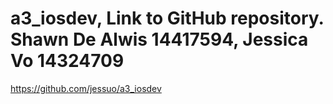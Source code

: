 # a3_iosdev, Link to GitHub repository. Shawn De Alwis 14417594, Jessica Vo 14324709

https://github.com/jessuo/a3_iosdev
